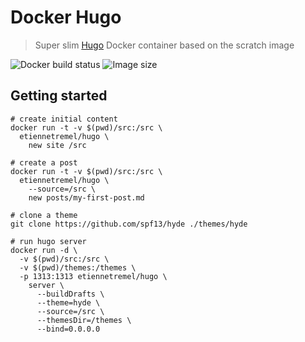 Docker Hugo
===========

> Super slim [Hugo](https://gohugo.io) Docker container based on the scratch
image

![Docker build status][badge-build-status] ![Image size][badge-image-size]

[badge-build-status]: https://img.shields.io/docker/build/etiennetremel/hugo.svg
[badge-image-size]: https://img.shields.io/imagelayers/image-size/etiennetremel/hugo/latest.svg


## Getting started

```
# create initial content
docker run -t -v $(pwd)/src:/src \
  etiennetremel/hugo \
    new site /src

# create a post
docker run -t -v $(pwd)/src:/src \
  etiennetremel/hugo \
    --source=/src \
    new posts/my-first-post.md

# clone a theme
git clone https://github.com/spf13/hyde ./themes/hyde

# run hugo server
docker run -d \
  -v $(pwd)/src:/src \
  -v $(pwd)/themes:/themes \
  -p 1313:1313 etiennetremel/hugo \
    server \
      --buildDrafts \
      --theme=hyde \
      --source=/src \
      --themesDir=/themes \
      --bind=0.0.0.0
```
